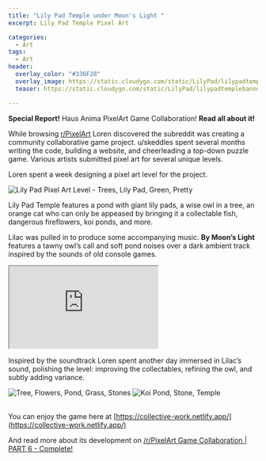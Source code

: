 ```yaml
---
title: "Lily Pad Temple under Moon's Light "
excerpt: Lily Pad Temple Pixel Art

categories:
  - Art
tags:
  - Art
header:
  overlay_color: "#336F28"
  overlay_image: https://static.cloudygo.com/static/LilyPad/lilypadtemplebanner.png
  teaser: https://static.cloudygo.com/static/LilyPad/lilypadtemplebanner.png

---
```


**Special Report!** Haus Anima PixelArt Game Collaboration! **Read all about it!**

While browsing [r/PixelArt](https://www.reddit.com/r/PixelArt/) Loren
discovered the subreddit was creating a community collaborative game project.
u/skeddles spent several months writing the code, building a website, and
cheerleading a top-down puzzle game. Various artists submitted pixel art for
several unique levels.

Loren spent a week designing a pixel art level for the project.

<img src="https://static.cloudygo.com/static/LilyPad/lilypadtemplebanner.png" alt="Lily Pad Pixel Art Level - Trees, Lily Pad, Green, Pretty" class="full">

Lily Pad Temple features a pond with giant lily pads, a wise owl in a tree,
an orange cat who can only be appeased by bringing it a collectable fish,
dangerous fireflowers, koi ponds, and more.

Lilac was pulled in to produce some accompanying music.
**By Moon’s Light** features a tawny owl’s call and soft pond noises over a
dark ambient track inspired by the sounds of old console games.

<iframe class="soundcloud-player" height="166" src="https://w.soundcloud.com/player/?url=https%3A//api.soundcloud.com/tracks/1314435046&color=%23ff5500&auto_play=false&hide_related=false&show_comments=true&show_user=true&show_reposts=false&show_teaser=true&visual=true"></iframe>

Inspired by the soundtrack Loren spent another day immersed in Lilac’s sound,
polishing the level: improving the collectables, refining the owl, and subtly adding variance.

<div>
  <img src="https://static.cloudygo.com/static/LilyPad/lilypadtemple2.png" alt="Tree, Flowers, Pond, Grass, Stones">
  <img src="https://static.cloudygo.com/static/LilyPad/lilypadtemple1.png" alt="Koi Pond, Stone, Temple">
</div>
<br>

You can enjoy the game here at
[https://collective-work.netlify.app/](https://collective-work.netlify.app/)

And read more about its development on
[/r/PixelArt Game Collaboration | PART 6 - Complete!](https://www.reddit.com/r/PixelArt/comments/w9gihd/rpixelart_game_collaboration_part_6_complete/)
